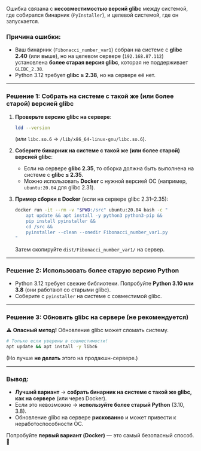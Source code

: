 Ошибка связана с **несовместимостью версий glibc** между системой, где собирался бинарник (`PyInstaller`), и целевой системой, где он запускается.  

### **Причина ошибки**:
- Ваш бинарник (`Fibonacci_number_var1`) собран на системе с **glibc 2.40** (или выше), но на целевом сервере (`192.168.87.112`) установлена **более старая версия glibc**, которая не поддерживает `GLIBC_2.38`.  
- Python 3.12 требует **glibc ≥ 2.38**, но на сервере её нет.  

---

### **Решение 1: Собрать на системе с такой же (или более старой) версией glibc**
1. **Проверьте версию glibc на сервере**:  
   ```bash
   ldd --version
   ```
   (или `libc.so.6` → `/lib/x86_64-linux-gnu/libc.so.6`).  

2. **Соберите бинарник на системе с такой же (или более старой) версией glibc**:  
   - Если на сервере **glibc 2.35**, то сборка должна быть выполнена на системе с **glibc ≤ 2.35**.  
   - Можно использовать **Docker** с нужной версией ОС (например, `ubuntu:20.04` для glibc 2.31).  

3. **Пример сборки в Docker** (если на сервере glibc 2.31–2.35):  
   ```bash
   docker run -it --rm -v "$PWD:/src" ubuntu:20.04 bash -c "
       apt update && apt install -y python3 python3-pip && 
       pip install pyinstaller && 
       cd /src && 
       pyinstaller --clean --onedir Fibonacci_number_var1.py
   "
   ```
   Затем скопируйте `dist/Fibonacci_number_var1/` на сервер.  

---

### **Решение 2: Использовать более старую версию Python**
- Python 3.12 требует свежие библиотеки. Попробуйте **Python 3.10 или 3.8** (они работают со старыми glibc).  
- Соберите с `pyinstaller` на системе с совместимой glibc.  

---

### **Решение 3: Обновить glibc на сервере (не рекомендуется)**
⚠️ **Опасный метод!** Обновление glibc может сломать систему.  
```bash
# Только если уверены в совместимости!
apt update && apt install -y libc6
```
(Но лучше **не делать** этого на продакшн-сервере.)  

---

### **Вывод**:
- **Лучший вариант** → **собрать бинарник на системе с такой же glibc, как на сервере** (или через Docker).  
- Если это невозможно → **используйте более старый Python** (3.10, 3.8).  
- Обновление glibc на сервере **рискованно** и может привести к неработоспособности ОС.  

Попробуйте **первый вариант (Docker)** — это самый безопасный способ. 🚀


